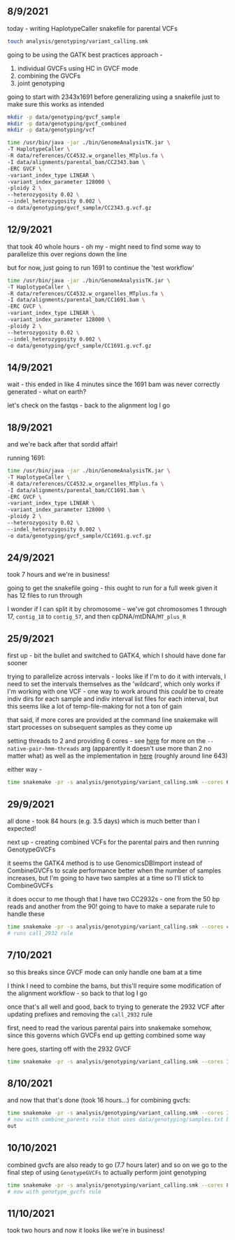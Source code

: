 
## 8/9/2021

today - writing HaplotypeCaller snakefile for parental VCFs

```bash
touch analysis/genotyping/variant_calling.smk
```

going to be using the GATK best practices approach - 

1. individual GVCFs using HC in GVCF mode 
2. combining the GVCFs
3. joint genotyping 

going to start with 2343x1691 before generalizing using a snakefile just to make sure
this works as intended

```bash
mkdir -p data/genotyping/gvcf_sample
mkdir -p data/genotyping/gvcf_combined
mkdir -p data/genotyping/vcf

time /usr/bin/java -jar ./bin/GenomeAnalysisTK.jar \
-T HaplotypeCaller \
-R data/references/CC4532.w_organelles_MTplus.fa \
-I data/alignments/parental_bam/CC2343.bam \
-ERC GVCF \
-variant_index_type LINEAR \
-variant_index_parameter 128000 \
-ploidy 2 \
--heterozygosity 0.02 \
--indel_heterozygosity 0.002 \
-o data/genotyping/gvcf_sample/CC2343.g.vcf.gz
```

## 12/9/2021

that took 40 whole hours - oh my - might need to find some way
to parallelize this over regions down the line

but for now, just going to run 1691 to continue the 'test workflow'

```bash
time /usr/bin/java -jar ./bin/GenomeAnalysisTK.jar \
-T HaplotypeCaller \
-R data/references/CC4532.w_organelles_MTplus.fa \
-I data/alignments/parental_bam/CC1691.bam \
-ERC GVCF \
-variant_index_type LINEAR \
-variant_index_parameter 128000 \
-ploidy 2 \
--heterozygosity 0.02 \
--indel_heterozygosity 0.002 \
-o data/genotyping/gvcf_sample/CC1691.g.vcf.gz
```

## 14/9/2021

wait - this ended in like 4 minutes since the 1691 bam was never
correctly generated - what on earth? 

let's check on the fastqs - back to the alignment log I go

## 18/9/2021

and we're back after that sordid affair! 

running 1691:

```bash
time /usr/bin/java -jar ./bin/GenomeAnalysisTK.jar \
-T HaplotypeCaller \
-R data/references/CC4532.w_organelles_MTplus.fa \
-I data/alignments/parental_bam/CC1691.bam \
-ERC GVCF \
-variant_index_type LINEAR \
-variant_index_parameter 128000 \
-ploidy 2 \
--heterozygosity 0.02 \
--indel_heterozygosity 0.002 \
-o data/genotyping/gvcf_sample/CC1691.g.vcf.gz
```

## 24/9/2021

took 7 hours and we're in business! 

going to get the snakefile going - this ought to
run for a full week given it has 12 files to run through

I wonder if I can split it by chromosome - we've
got chromosomes 1 through 17, `contig_18` to `contig_57`,
and then cpDNA/mtDNA/`MT_plus_R`

## 25/9/2021

first up - bit the bullet and switched to GATK4, which I should have done
far sooner 

trying to parallelize across intervals - looks like if I'm to do it with intervals,
I need to set the intervals themselves as the 'wildcard', which only works if I'm
working with one VCF - one way to work around this _could_ be to create indiv
dirs for each sample and indiv interval list files for each interval, 
but this seems like a lot of temp-file-making for not a ton of gain

that said, if more cores are provided at the command line snakemake will start
processes on subsequent samples as they come up

setting threads to 2 and providing 6 cores - 
see [here](https://bioinformatics.stackexchange.com/questions/4608/increase-number-of-threads-for-gatk-4-0-haplotypecaller)
for more on the `--native-pair-hmm-threads` arg (apparently it doesn't use more than 2 no matter
what) as well as the implementation in [here](https://gitlab.com/computational-biology/ovarflow/-/blob/master/OVarFlow_src/Snakefile)
(roughly around line 643) 

either way - 

```bash
time snakemake -pr -s analysis/genotyping/variant_calling.smk --cores 6
```

## 29/9/2021

all done - took 84 hours (e.g. 3.5 days) which is much better than I expected! 

next up - creating combined VCFs for the parental pairs and then running GenotypeGVCFs

it seems the GATK4 method is to use GenomicsDBImport instead of
CombineGVCFs to scale performance better when the number of samples increases,
but I'm going to have two samples at a time so I'll stick to CombineGVCFs

it does occur to me though that I have two CC2932s - one from the 50 bp
reads and another from the 90! going to have to make a separate
rule to handle these

```bash
time snakemake -pr -s analysis/genotyping/variant_calling.smk --cores 4
# runs call_2932 rule
```

## 7/10/2021

so this breaks since GVCF mode can only handle one bam at a time

I think I need to combine the bams, but this'll require some modification of the 
alignment workflow - so back to that log I go

once that's all well and good, back to trying to generate the 2932 VCF after updating
prefixes and removing the `call_2932` rule

first, need to read the various parental pairs into snakemake somehow, since this
governs which GVCFs end up getting combined some way

here goes, starting off with the 2932 GVCF

```bash
time snakemake -pr -s analysis/genotyping/variant_calling.smk --cores 10
```

## 8/10/2021

and now that that's done (took 16 hours...) for combining gvcfs:

```bash
time snakemake -pr -s analysis/genotyping/variant_calling.smk --cores 10
# now with combine_parents rule that uses data/genotyping/samples.txt but commented
out
```

## 10/10/2021

combined gvcfs are also ready to go (7.7 hours later) and so on we go to the final step
of using `GenotypeGVCFs` to actually perform joint genotyping

```bash
time snakemake -pr -s analysis/genotyping/variant_calling.smk --cores 8
# now with genotype_gvcfs rule
```

## 11/10/2021

took two hours and now it looks like we're in business! 

